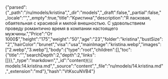 {"parsed":{"_path":"/ru/models/kristina","_dir":"models","_draft":false,"_partial":false,"_locale":"","_empty":true,"title":"Кристина","description":"Я ласковая, обаятельная с красивой и милой внешностью. С удовольствием проведу романтично время в компании настоящего мужчины.","Price":"От 1000$","height":"175","weight":"50","age":"23","folder":"kristina","bustSize":"2","hairColor":"brunet","visa":"usa","mainImage":"kristina.webp","images":["2.webp","3.webp"],"body":{"type":"root","children":[],"toc":{"title":"","searchDepth":2,"depth":2,"links":[]}},"_type":"markdown","_id":"content:ru:models:14.kristina.md","_source":"content","_file":"ru/models/14.kristina.md","_extension":"md"},"hash":"VtKscuNVB4"}